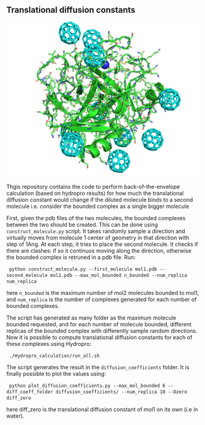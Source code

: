 ## Translational diffusion constants

<img src="https://github.com/RiccardoBecca/SDA_python_scripts/blob/main/Hydropro_cluster_diffusion/image.png?raw=true" alt="alt text" width="800">

Thgis repository contains the code to perform back-of-the-envelope calculation (based on hydropro results) for how much the translational diffusion constant would change if the diluted molecule binds to a second molecule i.e. consider the bounded complex as a single bigger molecule

First, given the pdb files of the two molecules, the bounded complexes between the two should be created. This can be done using `construct_molecule.py` script. It takes randomly sample a direction and virtually moves from molecule 1 center of geometry in that direction with step of 1Ang. At each step, it tries to place the second molecule. It checks if there are clashes: if so it continuos moving along the direction, otherwise the bounded complex is retruned in a pdb file. Run:

     python construct_molecule.py --first_molecule mol1.pdb --second_molecule mol2.pdb --max_mol_bounded n_bounded --num_replica num_replica

here `n_bounded` is the maximum number of mol2 molecules bounded to mol1, and `num_replica` is the number of complexes generated for each number of bounded complexes.

The script has generated as many folder as the maximum molecule bounded requested, and for each number of molecule bounded, different replicas of the bounded complex with differently sample random directions. Now it is possible to compute translational diffusion constants for each of these complexes using Hydropro:

     ./Hydropro_calculation/run_all.sh

The script generates the result in the `diffusion_coefficients` folder. It is finally possible to plot the values using:

     python plot_diffusion_coefficients.py --max_mol_bounded 6 --diff_coeff_folder diffusion_coefficients/ --num_replica 10 --Dzero diff_zero

here diff_zero is the translational diffusion constant of mol1 on its own (i.e in water).
